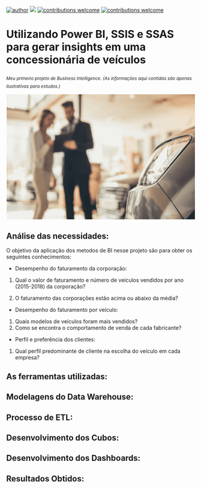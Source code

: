 [![author](https://img.shields.io/badge/author-AnaMariaCarvalho-red.svg)](https://www.linkedin.com/in/carvalhoanamaria/) [![](https://img.shields.io/badge/License-GPLv3-blue.svg)](http://perso.crans.org/besson/LICENSE.html) [![contributions welcome](https://img.shields.io/badge/contributions-welcome-brightgreen.svg?style=flat)](https://github.com/carvalhoanamaria) [![contributions welcome](https://img.shields.io/badge/redeSocial-lindedin-brightgreen.svg?style=flat)](https://www.linkedin.com/in/carvalhoanamaria)

# Utilizando Power BI, SSIS e SSAS para gerar insights em uma concessionária de veículos
<sub>*Meu primeiro projeto de Business Intelligence. (As informações aqui contidas são apenas ilustrativas para estudos.)*</sub>

<p align="center">
  <img src="img_con.png" >
</p>

## Análise das necessidades:
  O objetivo da aplicação dos metodos de BI nesse projeto são  para obter os seguintes conhecimentos:
* Desempenho do faturamento da corporação:
1. Qual o valor de faturamento e número de veículos vendidos por ano
(2015-2018) da corporação?

2. O faturamento das corporações estão acima ou abaixo da média?
* Desempenho do faturamento por veículo:
1. Quais modelos de veículos foram mais vendidos?
2. Como se encontra o comportamento de venda de cada fabricante?

* Perfil e preferência dos clientes:
1. Qual perfil predominante de cliente na escolha do veículo em cada
empresa?

## As ferramentas utilizadas:

## Modelagens do Data Warehouse:

## Processo de ETL:

## Desenvolvimento dos Cubos:

## Desenvolvimento dos Dashboards:

## Resultados Obtidos:





